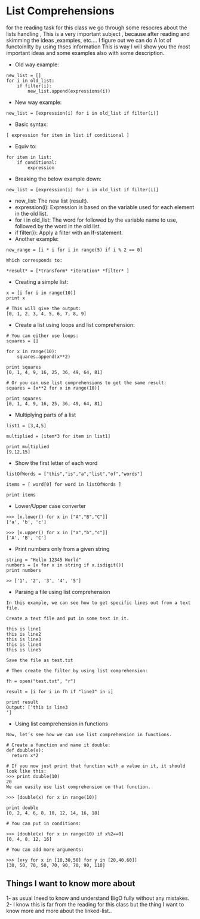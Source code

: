 # List Comprehensions

for the reading task for this class we go through some resocres about the lists handling , This is a very important subject , because after reading and skimming the ideas ,examples, etc....
I figure out we can do A lot of functoinllty by using thses information
This is way I will show you the most important ideas and some examples also with some description.

- Old way example:
```
new_list = []
for i in old_list:
    if filter(i):
        new_list.append(expressions(i))
```

- New way example:
```
new_list = [expression(i) for i in old_list if filter(i)]
```
- Basic syntax:
```
[ expression for item in list if conditional ]
```
- Equiv to:
```
for item in list:
    if conditional:
        expression
```
- Breaking the below example down:
```
new_list = [expression(i) for i in old_list if filter(i)]
```
- new_list: The new list (result).
- expression(i): Expression is based on the variable used for each element in the old list.
- for i in old_list: The word for followed by the variable name to use, followed by the word in the old list.
- if filter(i): Apply a filter with an If-statement.
- Another example:
```
new_range = [i * i for i in range(5) if i % 2 == 0]

Which corresponds to:

*result* = [*transform* *iteration* *filter* ]
```
- Creating a simple list:
```
x = [i for i in range(10)]
print x

# This will give the output:
[0, 1, 2, 3, 4, 5, 6, 7, 8, 9]
```
- Create a list using loops and list comprehension:
```
# You can either use loops:
squares = []

for x in range(10):
    squares.append(x**2)
 
print squares
[0, 1, 4, 9, 16, 25, 36, 49, 64, 81]

# Or you can use list comprehensions to get the same result:
squares = [x**2 for x in range(10)]

print squares
[0, 1, 4, 9, 16, 25, 36, 49, 64, 81]
```
- Multiplying parts of a list
```
list1 = [3,4,5]
 
multiplied = [item*3 for item in list1] 
 
print multiplied 
[9,12,15]
```
- Show the first letter of each word
```
listOfWords = ["this","is","a","list","of","words"]

items = [ word[0] for word in listOfWords ]

print items
```
- Lower/Upper case converter
```
>>> [x.lower() for x in ["A","B","C"]]
['a', 'b', 'c']

>>> [x.upper() for x in ["a","b","c"]]
['A', 'B', 'C']
```
- Print numbers only from a given string
```
string = "Hello 12345 World"
numbers = [x for x in string if x.isdigit()]
print numbers

>> ['1', '2', '3', '4', '5']
```
- Parsing a file using list comprehension
```
In this example, we can see how to get specific lines out from a text file.

Create a text file and put in some text in it.

this is line1
this is line2
this is line3
this is line4
this is line5

Save the file as test.txt

# Then create the filter by using list comprehension:

fh = open("test.txt", "r")

result = [i for i in fh if "line3" in i]

print result
Output: [‘this is line3
‘]
```
- Using list comprehension in functions
```
Now, let’s see how we can use list comprehension in functions.

# Create a function and name it double:
def double(x):
  return x*2

# If you now just print that function with a value in it, it should look like this:
>>> print double(10)
20
We can easily use list comprehension on that function.

>>> [double(x) for x in range(10)]

print double
[0, 2, 4, 6, 8, 10, 12, 14, 16, 18]

# You can put in conditions:

>>> [double(x) for x in range(10) if x%2==0]
[0, 4, 8, 12, 16]

# You can add more arguments:

>>> [x+y for x in [10,30,50] for y in [20,40,60]]
[30, 50, 70, 50, 70, 90, 70, 90, 110]
```



## Things I want to know more about
1- as usual Ineed to know and understand BigO fully without any mistakes.
2- I know this is far from the reading for this class but the thing I want to know more and more about the linked-list..






